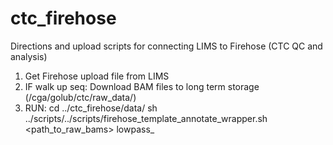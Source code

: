 ctc_firehose
============

Directions and upload scripts for connecting LIMS to Firehose (CTC QC and analysis)

1. Get Firehose upload file from LIMS 
2. IF walk up seq: Download BAM files to long term storage (/cga/golub/ctc/raw_data/)
3. RUN:
	cd ../ctc_firehose/data/
	sh ../scripts/../scripts/firehose_template_annotate_wrapper.sh <path_to_raw_bams> <FirehoseUploadTable> lowpass_<date>

